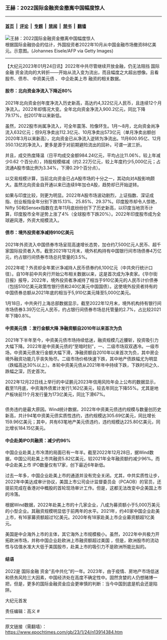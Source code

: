 ### 王赫：2022国际金融资金撤离中国幅度惊人

---

#### [首页](../../../..?n13914384) &nbsp;|&nbsp; [评论](../../../../../epoch-comment?n13914384) &nbsp;|&nbsp; [专题](../../../../../epoch-special?n13914384) &nbsp;|&nbsp; [禁闻](../../../../../epoch-news?n13914384) &nbsp;|&nbsp; [禁书](../../../../../books?n13914384) &nbsp;|&nbsp; [翻墙](https://github.com/gfw-breaker/nogfw/blob/master/README.md?n13914384)


<div><img alt="王赫：2022国际金融资金撤离中国幅度惊人" class="attachment-djy_600_400 size-djy_600_400 wp-post-image" src="https://i.epochtimes.com/assets/uploads/2021/04/id12854895-GettyImages-483783024-600x400.jpg"/>
<div class="caption">
 根据国际金融协会的估计，外国投资者2022年10月从中国金融市场撤资88亿美元。示意图。(Johannes Eisele/AFP via Getty Images)
</div></div><hr/><div class="post_content" id="artbody" itemprop="articleBody">
 <!-- article content begin -->
 <p>
  【大纪元2023年01月24日讯】2022年中共尽管继续开放金融，仍无法阻挡
  <ok href="https://www.epochtimes.com/gb/tag/%E5%9B%BD%E9%99%85%E9%87%91%E8%9E%8D.html">
   国际金融
  </ok>
  资金流向的大转折——开始从流入变为流出，而且幅度之大超出想像。且看股市、债市、
  <ok href="https://www.epochtimes.com/gb/tag/%E4%B8%AD%E8%B5%84%E7%BE%8E%E5%85%83%E5%80%BA.html">
   中资美元债
  </ok>
  、
  <ok href="https://www.epochtimes.com/gb/tag/%E4%B8%AD%E4%BC%81%E8%B5%B4%E7%BE%8E%E4%B8%8A%E5%B8%82.html">
   中企赴美上市
  </ok>
  融资的相关数据。
 </p>
 <h4>
  股市：北向资金净流入下降近80%
 </h4>
 <p>
  2021年北向资金创年度净流入历史新高，高达约4,322亿元人民币，且连续12个月净流入。2022年却情况大变。全年北向资金净流入900.2亿元，同比下降79.17%，创2017年以来新低。
 </p>
 <p>
  虽然，2022股市尚属净流入，可全年震荡、险像环生。1月～8月，北向资金尚净流入632亿元；但9月净卖出112.3亿元、10月净卖出573亿元（单月净卖出额创2020年3月以来新高），北向资金已从净流入逆转为净流出。11月600.95亿、12月350.13亿的净流入，更多是源于对前期避险流出的回补。可谓一波三折。
 </p>
 <p>
  并且，成交热度降温（日平均成交金额984.24亿元，平均占比11.06%，较上年减少0.62 个百分点），持股规模缩减（约2.22万亿元，较上年度约少5,000亿元；占流通A股市值比例为3.34%，下滑0.29个百分点）。
 </p>
 <p>
  以交易规模计算，当前北向资金已占A股市场的十分之一，其动向对A股影响颇大。虽然北向资金自开通以来已连续9年加仓A股，趋势却已开始逆转。
 </p>
 <p>
  如果与印度比较，则更为明显。2022年A股市场波动剧烈，上证指数、深证成指、创业板指全年分别下跌15.13%、25.85%、29.37%。印度股市却令人惊艳，Nifty 50和Sensex指数在去年11月底纷纷创下了历史新高，以印度当地货币计算，印度股市全年逆势上涨了4%（全球股市下跌20%）。2022年印度股市成为全球避风港，外资大规模流入。
 </p>
 <h4>
  债市：境外投资者净减持910亿美元
 </h4>
 <p>
  2021年外资流入中国债券市场呈现高速增长态势，加仓约7,500亿元人民币、超千家国际投资者入市。截至2021年12月末，境外机构持有中国银行间市场债券4万亿元，约占银行间债券市场总托管量的3.5%。
 </p>
 <p>
  2022年呢？外资却全年累计净减持人民币债券约6,100亿元（中共央行统计口径）。自10年前中共央行开始公布相关数据以来，这是首次成为净卖家。《华尔街日报》报导，2022年，境外投资者净减持了相当于910亿美元的人民币计价债券（包括510亿美元政策性银行债和240亿美元中国国债）。这使境外投资者持有的中国债券总额从2021年底的相当于5,910亿美元降至5,000亿美元。
 </p>
 <p>
  1月18日，中共央行上海总部数据显示，截至2022年12月末，境外机构持有银行间市场债券3.39万亿元人民币，约占银行间债券市场总托管量的2.7%，占比较2021年下降0.8%。
 </p>
 <h4>
  <ok href="https://www.epochtimes.com/gb/tag/%E4%B8%AD%E8%B5%84%E7%BE%8E%E5%85%83%E5%80%BA.html">
   中资美元债
  </ok>
  ：发行金额大降 净融资额自2010年以来首次为负
 </h4>
 <p>
  2021年下半年至今，中资美元债市场持续低迷，融资规模几近腰斩，投资吸引力大幅下降。2022年是中资美元债的“至暗时刻”，一、二级市场双双遇冷。一级市场，中资美元债发行金额大幅下滑，净融资额自2010年以来首次为负，其中房企境外融资功能几乎丧失殆尽。二级市场价格快速下跌，其中地产债跌幅尤为明显（跌幅高达30%以上）。本轮中资美元债从2021年年中持续下跌，下跌时间之久、跌幅之深，历史首次。
 </p>
 <p>
  2022年12月22日线上举行的中证鹏元2023年信用风险年会上公布的数据显示，截至11月底，中资海外债累计发行1,162亿美元，较去年同比下降55%。尤其是地产板块前11个月发行量为173亿美元，同比下滑67%。
 </p>
 <p style="text-align: center;">
  <ok href="https://i.epochtimes.com/assets/uploads/2023/01/id13914398-2023-01-23_193501.jpg">
   <img alt="" class="alignnone wp-image-13914398" src="https://i.epochtimes.com/assets/uploads/2023/01/id13914398-2023-01-23_193501-600x156.jpg"/>
  </ok>
 </p>
 <p>
  债务违约是最大原因。Wind统计数据，2022年中资美元债违约规模与数量创历史新高，共计94笔中资美元债实质性违约，违约规模达305.69亿美元，同比增长159.96亿美元；其中，共有63笔地产美元债违约，违约规模达225.80亿美元，同比增长184.15亿美元。
 </p>
 <h4>
  中企赴美IPO共融资：减少约96%
 </h4>
 <p>
  中国企业赴美上市冷清的局面已有一年半。截至2022年12月28日，据Wind数据，中国公司赴美上市共融资5.82亿美元，较2021年全年融资额约减少96%。而
  <ok href="https://www.epochtimes.com/gb/tag/%E4%B8%AD%E4%BC%81%E8%B5%B4%E7%BE%8E%E4%B8%8A%E5%B8%82.html">
   中企赴美上市
  </ok>
  IPO数量仅有17家，创下最近6年新低。
 </p>
 <p>
  过去一年多，中国企业赴美上市的通道并没有完全关闭。尤其，中共实质性让步，2022年中美达成审计协议，美国上市公司会计监督委员会（PCAOB）的官员，还提前完成在香港对中概股的首轮现场审计工作。但是，这都无法改变中企美国上市的冷落。
 </p>
 <p>
  根据Wind数据，2022年赴美上市的十几家企业，八成为募资额小于5,000万美元的小型企业。其融资规模明显低于前两年的水平。2021年，约40家中国企业赴美上市，有16家募资额超过1亿美元。2020年有18家赴美上市企业募资额超1亿美元。
 </p>
 <p>
  美国是中企海外上市的主体，其它海外上市规模极小。虽然，2022年中共极力开拓欧洲市场，并称中国企业赴欧洲上市融资额超过美国 ，但是，欧洲股市的流动性与估值水准大大低于美国股市，赴美上市的吸引力不是欧洲所能比拟的。
 </p>
 <h4>
  结语
 </h4>
 <p>
  2022是
  <ok href="https://www.epochtimes.com/gb/tag/%E5%9B%BD%E9%99%85%E9%87%91%E8%9E%8D.html">
   国际金融
  </ok>
  资金“去中共化”的一年。2023年，由于疫情、房地产市场低迷和债务风险三大因素，中国经济处在高度不确定性中。固然贪婪的人仍想赌博一把，但是，更多的国际金融资金应会更审慎的判断：当今中国到底是机会还是陷阱。
 </p>
 <p>
  大纪元首发
 </p>
 <p>
  责任编辑：高义 #
 </p>
 <!-- article content end -->
 <div id="below_article_ad">
 </div>
</div>


---

原文链接（需翻墙）：https://www.epochtimes.com/gb/23/1/24/n13914384.htm